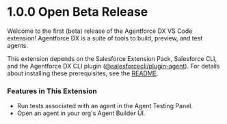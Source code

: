 # 1.0.0 Open Beta Release

Welcome to the first (beta) release of the Agentforce DX VS Code extension!  Agentforce DX is a suite of tools to build, preview, and test agents. 

This extension depends on the Salesforce Extension Pack, Salesforce CLI, and the Agentforce DX CLI plugin ([@salesforcecli/plugin-agent](https://github.com/salesforcecli/plugin-agent)). For details about installing these prerequisites, see the [README](./README.md).

### Features in This Extension

- Run tests associated with an agent in the Agent Testing Panel.
- Open an agent in your org's Agent Builder UI.
